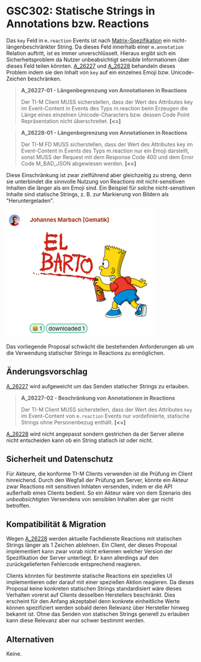 # GSC302: Statische Strings in Annotations bzw. Reactions

Das `key` Feld in `m.reaction` Events ist nach [Matrix-Spezifikation] ein
nicht-längenbeschränkter String. Da dieses Feld innerhalb einer `m.annotation`
Relation auftritt, ist es immer unverschlüsselt. Hieraus ergibt sich ein
Sicherheitsproblem da Nutzer unbeabsichtigt sensible Informationen über dieses
Feld teilen könnten. [A_26227] und [A_26228] behandeln dieses Problem indem sie
den Inhalt von `key` auf ein einzelnes Emoji bzw. Unicode-Zeichen beschränken.

> **A_26227-01 - Längenbegrenzung von Annotationen in Reactions**
>
> Der TI-M Client MUSS sicherstellen, dass der Wert des Attributes key im
> Event-Content in Events des Typs m.reaction beim Erzeugen die Länge eines
> einzelnen Unicode-Characters bzw. dessen Code Point Repräsentation nicht
> überschreitet. **\[\<=\]**

> **A_26228-01 - Längenbegrenzung von Annotationen in Reactions**
>
> Der TI-M FD MUSS sicherstellen, dass der Wert des Attributes key im
> Event-Content in Events des Typs m.reaction nur ein Emoji darstellt, sonst
> MUSS der Request mit dem Response Code 400 und dem Error Code M_BAD_JSON
> abgewiesen werden. **\[\<=\]**

Diese Einschränkung ist zwar zielführend aber gleichzeitig zu streng, denn sie
unterbindet die sinnvolle Nutzung von Reactions mit nicht-sensitiven Inhalten
die länger als ein Emoji sind. Ein Beispiel für solche nicht-sensitiven Inhalte
sind statische Strings, z. B. zur Markierung von Bildern als "Heruntergeladen".

![Heruntergeladen Reaction]

Das vorliegende Proposal schwächt die bestehenden Anforderungen ab um die
Verwendung statischer Strings in Reactions zu ermöglichen.

## Änderungsvorschlag

[A_26227] wird aufgeweicht um das Senden statischer Strings zu erlauben.

> **A_26227-02 - Beschränkung von Annotationen in Reactions**
>
> Der TI-M Client MUSS sicherstellen, dass der Wert des Attributes `key` im
> Event-Content von `m.reaction` Events nur vordefinierte, statische Strings
> ohne Personenbezug enthält. **\[\<=\]**

[A_26228] wird nicht angepasst sondern gestrichen da der Server alleine nicht
entscheiden kann ob ein String statisch ist oder nicht.

## Sicherheit und Datenschutz

Für Akteure, die konforme TI-M Clients verwenden ist die Prüfung im Client
hinreichend. Durch den Wegfall der Prüfung am Server, könnte ein Akteur zwar
Reactions mit sensitiven Inhlaten versenden, indem er die API außerhalb eines
Clients bedient. So ein Akteur wäre von dem Szenario des *unbeabsichtigten*
Versendens von sensiblen Inhalten aber gar nicht betroffen.

## Kompatibilität & Migration

Wegen [A_26228] werden aktuelle Fachdienste Reactions mit statischen Strings
länger als 1 Zeichen ablehnen. Ein Client, der dieses Proposal implementiert
kann zwar vorab nicht erkennen welcher Version der Spezifikation der Server
unterliegt. Er kann allerdings auf den zurückgelieferten Fehlercode entsprechend
reagieren.

Clients könnten für bestimmte statische Reactions ein spezielles UI
implementieren oder darauf mit einer speziellen Aktion reagieren. Da dieses
Proposal keine konkreten statischen Strings standardisiert wäre dieses Verhalten
vorerst auf Clients desselben Herstellers beschränkt. Dies erscheint für den
Anfang akzeptabel denn konkrete einheitliche Werte können spezifiziert werden
sobald deren Relevanz über Hersteller hinweg bekannt ist. Ohne das Senden von
statischen Strings generell zu erlauben kann diese Relevanz aber nur schwer
bestimmt werden.

## Alternativen

Keine.

  [Matrix-Spezifikation]: https://spec.matrix.org/v1.13/client-server-api/#event-annotations-and-reactions
  [A_26227]: https://gemspec.gematik.de/docs/gemSpec/gemSpec_TI-M_Basis/gemSpec_TI-M_Basis_V1.1.1/#A_26227-01
  [A_26228]: https://gemspec.gematik.de/docs/gemSpec/gemSpec_TI-M_Basis/gemSpec_TI-M_Basis_V1.1.1/#A_26228-01
  [Heruntergeladen Reaction]: 302-statische-strings-in-reactions.png
    "Heruntergeladen Reaction"
